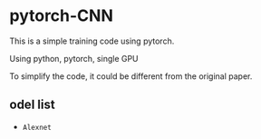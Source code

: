 # pytorch-CNN

This is a simple training code using pytorch.

Using python, pytorch, single GPU

To simplify the code, it could be different from the original paper.



## odel list
- ```Alexnet```
